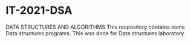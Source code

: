 # IT-2021-DSA
DATA STRUCTURES AND ALGORITHMS 
This respository contains some Data structures programs.
This was done for Data structures laboratory.
